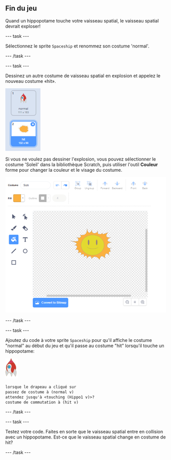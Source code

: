 ## Fin du jeu

Quand un hippopotame touche votre vaisseau spatial, le vaisseau spatial devrait exploser!

\--- task \---

Sélectionnez le sprite `Spaceship` et renommez son costume 'normal'.

\--- /task \---

\--- task \---

Dessinez un autre costume de vaisseau spatial en explosion et appelez le nouveau costume «hit».

![capture d'écran](images/invaders-spaceship-costumes.png)

Si vous ne voulez pas dessiner l'explosion, vous pouvez sélectionner le costume 'Soleil' dans la bibliothèque Scratch, puis utiliser l'outil **Couleur** forme </strong> pour changer la couleur et le visage du costume.

![capture d'écran](images/invaders-sun.png)

\--- /task \---

\--- task \---

Ajoutez du code à votre sprite `Spaceship` pour qu'il affiche le costume "normal" au début du jeu et qu'il passe au costume "hit" lorsqu'il touche un hippopotame:

![lutin de roquette](images/rocket-sprite.png)

```blocks3
lorsque le drapeau a cliqué sur
passez de costume à (normal v)
attendez jusqu'à <touching (Hippo1 v)>?
costume de commutation à (hit v)
```

\--- /task \---

\--- task \---

Testez votre code. Faites en sorte que le vaisseau spatial entre en collision avec un hippopotame. Est-ce que le vaisseau spatial change en costume de hit?

\--- /task \---